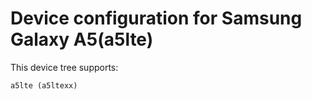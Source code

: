 Device configuration for Samsung Galaxy A5(a5lte)
==============================
This device tree supports:

    a5lte (a5ltexx)
